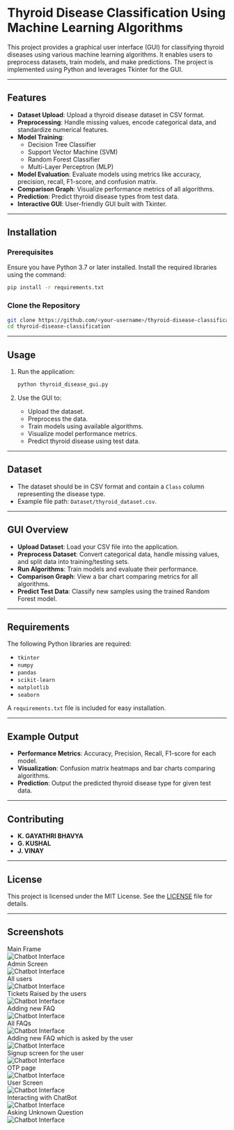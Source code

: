 
# Thyroid Disease Classification Using Machine Learning Algorithms

This project provides a graphical user interface (GUI) for classifying thyroid diseases using various machine learning algorithms. It enables users to preprocess datasets, train models, and make predictions. The project is implemented using Python and leverages Tkinter for the GUI.

---

## Features

- **Dataset Upload**: Upload a thyroid disease dataset in CSV format.
- **Preprocessing**: Handle missing values, encode categorical data, and standardize numerical features.
- **Model Training**:
  - Decision Tree Classifier
  - Support Vector Machine (SVM)
  - Random Forest Classifier
  - Multi-Layer Perceptron (MLP)
- **Model Evaluation**: Evaluate models using metrics like accuracy, precision, recall, F1-score, and confusion matrix.
- **Comparison Graph**: Visualize performance metrics of all algorithms.
- **Prediction**: Predict thyroid disease types from test data.
- **Interactive GUI**: User-friendly GUI built with Tkinter.

---

## Installation

### Prerequisites

Ensure you have Python 3.7 or later installed. Install the required libraries using the command:

```bash
pip install -r requirements.txt
```

### Clone the Repository

```bash
git clone https://github.com/<your-username>/thyroid-disease-classification.git
cd thyroid-disease-classification
```

---

## Usage

1. Run the application:

   ```bash
   python thyroid_disease_gui.py
   ```

2. Use the GUI to:
   - Upload the dataset.
   - Preprocess the data.
   - Train models using available algorithms.
   - Visualize model performance metrics.
   - Predict thyroid disease using test data.

---

## Dataset

- The dataset should be in CSV format and contain a `Class` column representing the disease type.
- Example file path: `Dataset/thyroid_dataset.csv`.

---

## GUI Overview

- **Upload Dataset**: Load your CSV file into the application.
- **Preprocess Dataset**: Convert categorical data, handle missing values, and split data into training/testing sets.
- **Run Algorithms**: Train models and evaluate their performance.
- **Comparison Graph**: View a bar chart comparing metrics for all algorithms.
- **Predict Test Data**: Classify new samples using the trained Random Forest model.

---

## Requirements

The following Python libraries are required:

- `tkinter`
- `numpy`
- `pandas`
- `scikit-learn`
- `matplotlib`
- `seaborn`

A `requirements.txt` file is included for easy installation.

---

## Example Output

- **Performance Metrics**: Accuracy, Precision, Recall, F1-score for each model.
- **Visualization**: Confusion matrix heatmaps and bar charts comparing algorithms.
- **Prediction**: Output the predicted thyroid disease type for given test data.

---

## Contributing

- **K. GAYATHRI BHAVYA**
- **G. KUSHAL**
- **J. VINAY**


---

## License

This project is licensed under the MIT License. See the [LICENSE](LICENSE) file for details.

---

## Screenshots

Main Frame<br>
![Chatbot Interface](./images/Picture1.png)<br>
Admin Screen<br>
![Chatbot Interface](./images/Picture2.png)<br>
All users<br>
![Chatbot Interface](./images/Picture3.png)<br>
Tickets Raised by the users<br>
![Chatbot Interface](./images/Picture4.png)<br>
Adding new FAQ<br>
![Chatbot Interface](./images/Picture5.png)<br>
All FAQs<br>
![Chatbot Interface](./images/Picture6.png)<br>
Adding new FAQ which is asked by the user<br>
![Chatbot Interface](./images/Picture7.png)<br>
Signup screen for the user<br>
![Chatbot Interface](./images/Picture8.png)<br>
OTP page<br>
![Chatbot Interface](./images/Picture9.png)<br>
User Screen<br>
![Chatbot Interface](./images/Picture10.png)<br>
Interacting with ChatBot<br>
![Chatbot Interface](./images/Picture11.png)<br>
Asking Unknown Question<br>
![Chatbot Interface](./images/Picture12.png)<br>
